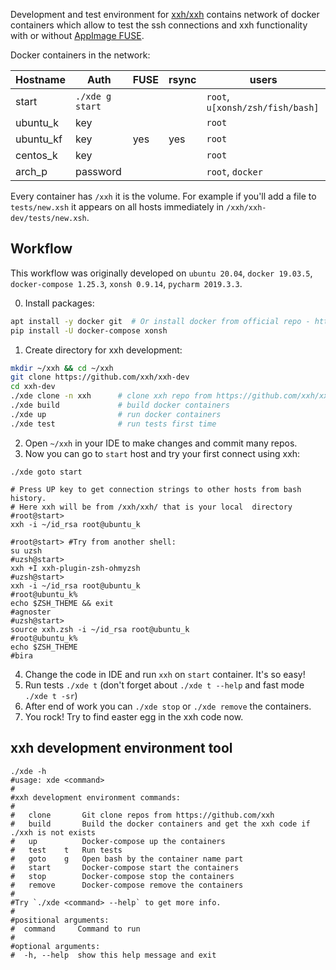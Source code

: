 Development and test environment for [xxh/xxh](https://github.com/xxh/xxh) contains 
network of docker containers which allow to test the ssh connections and xxh functionality 
with or without [AppImage FUSE](https://github.com/AppImage/AppImageKit/wiki/FUSE). 

Docker containers in the network:

| Hostname  | Auth             | FUSE | rsync | users                            |
|-----------|------------------|------|-------|----------------------------------|
| start     | `./xde g start`  |      |       | `root`, `u[xonsh/zsh/fish/bash]` |
| ubuntu_k  | key              |      |       | `root`                           |
| ubuntu_kf | key              | yes  |  yes  | `root`                           |
| centos_k  | key              |      |       | `root`                           |
| arch_p    | password         |      |       | `root`, `docker`                 |

Every container has `/xxh` it is the volume. For example if you'll add a file to `tests/new.xsh` 
it appears on all hosts immediately in `/xxh/xxh-dev/tests/new.xsh`.

## Workflow

This workflow was originally developed on `ubuntu 20.04`, `docker 19.03.5`, `docker-compose 1.25.3`, `xonsh 0.9.14`, `pycharm 2019.3.3`.

0. Install packages: 
```bash
apt install -y docker git  # Or install docker from official repo - https://docs.docker.com/engine/install/ubuntu/
pip install -U docker-compose xonsh
```

1. Create directory for xxh development:
```bash
mkdir ~/xxh && cd ~/xxh
git clone https://github.com/xxh/xxh-dev
cd xxh-dev
./xde clone -n xxh      # clone xxh repo from https://github.com/xxh/xxh
./xde build             # build docker containers
./xde up                # run docker containers
./xde test              # run tests first time
```

2. Open `~/xxh` in your IDE to make changes and commit many repos.
3. Now you can go to `start` host and try your first connect using xxh:
```shell script
./xde goto start

# Press UP key to get connection strings to other hosts from bash history.
# Here xxh will be from /xxh/xxh/ that is your local  directory
#root@start> 
xxh -i ~/id_rsa root@ubuntu_k

#root@start> #Try from another shell:
su uzsh
#uzsh@start> 
xxh +I xxh-plugin-zsh-ohmyzsh
#uzsh@start> 
xxh -i ~/id_rsa root@ubuntu_k
#root@ubuntu_k% 
echo $ZSH_THEME && exit
#agnoster
#uzsh@start> 
source xxh.zsh -i ~/id_rsa root@ubuntu_k
#root@ubuntu_k% 
echo $ZSH_THEME
#bira
```

4. Change the code in IDE and run `xxh` on `start` container. It's so easy!
5. Run tests `./xde t` (don't forget about `./xde t --help` and fast mode `./xde t -sr`) 
6. After end of work you can `./xde stop` or `./xde remove` the containers. 
7. You rock! Try to find easter egg in the xxh code now.

## xxh development environment tool

```shell script
./xde -h
#usage: xde <command>
#
#xxh development environment commands:
#
#   clone       Git clone repos from https://github.com/xxh
#   build       Build the docker containers and get the xxh code if ./xxh is not exists
#   up          Docker-compose up the containers
#   test    t   Run tests
#   goto    g   Open bash by the container name part
#   start       Docker-compose start the containers
#   stop        Docker-compose stop the containers
#   remove      Docker-compose remove the containers
#   
#Try `./xde <command> --help` to get more info.   
#   
#positional arguments:
#  command     Command to run
#
#optional arguments:
#  -h, --help  show this help message and exit

```
